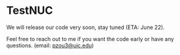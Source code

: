 # TestNUC

We will release our code very soon, stay tuned (ETA: June 22). 

Feel free to reach out to me if you want the code early or have any questions. (email: pzou3@uic.edu)
